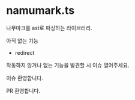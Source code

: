 # namumark.ts
나무마크를 ast로 파싱하는 라이브러리.

아직 없는 기능
 * redirect

작동하지 않거나 없는 기능을 발견할 시 이슈 열어주세요.

이슈 환영합니다.

PR 환영합니다.
